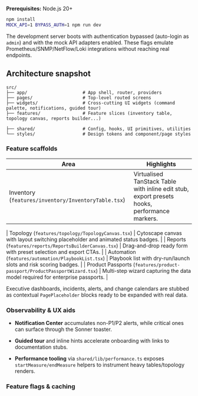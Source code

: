 
**Prerequisites:** Node.js 20+

```bash
npm install
MOCK_API=1 BYPASS_AUTH=1 npm run dev
```

The development server boots with authentication bypassed (auto-login as `admin`) and with the mock API adapters enabled. These flags emulate Prometheus/SNMP/NetFlow/Loki integrations without reaching real endpoints.

## Architecture snapshot

```
src/
├── app/                     # App shell, router, providers
├── pages/                   # Top-level routed screens
├── widgets/                 # Cross-cutting UI widgets (command palette, notifications, guided tour)
├── features/                # Feature slices (inventory table, topology canvas, reports builder...)

├── shared/                  # Config, hooks, UI primitives, utilities
└── styles/                  # Design tokens and component/page styles
```



### Feature scaffolds

| Area | Highlights |
| --- | --- |
| Inventory (`features/inventory/InventoryTable.tsx`) | Virtualised TanStack Table with inline edit stub, export presets hooks, performance markers. |

| Topology (`features/topology/TopologyCanvas.tsx`) | Cytoscape canvas with layout switching placeholder and animated status badges. |
| Reports (`features/reports/ReportsBuilderCanvas.tsx`) | Drag-and-drop ready form with preset selection and export CTAs. |
| Automation (`features/automation/PlaybookList.tsx`) | Playbook list with dry-run/launch slots and risk scoring badges. |
| Product Passports (`features/product-passport/ProductPassportWizard.tsx`) | Multi-step wizard capturing the data model required for enterprise passports. |

Executive dashboards, incidents, alerts, and change calendars are stubbed as contextual `PagePlaceholder` blocks ready to be expanded with real data.

### Observability & UX aids

* **Notification Center** accumulates non-P1/P2 alerts, while critical ones can surface through the Sonner toaster.

* **Guided tour** and inline hints accelerate onboarding with links to documentation stubs.
* **Performance tooling** via `shared/lib/performance.ts` exposes `startMeasure/endMeasure` helpers to instrument heavy tables/topology renders.

### Feature flags & caching


